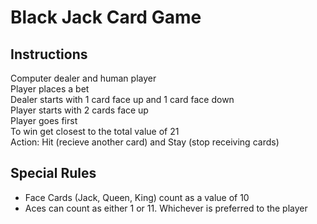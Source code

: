 # Black Jack Card Game

## Instructions 
Computer dealer and human player \
Player places a bet\
Dealer starts with 1 card face up and 1 card face down \
Player starts with 2 cards face up \
Player goes first \
To win get closest to the total value of 21 \
Action: Hit (recieve another card) and Stay (stop receiving cards)

## Special Rules
- Face Cards (Jack, Queen, King) count as a value of 10
- Aces can count as either 1 or 11. Whichever is preferred to the player